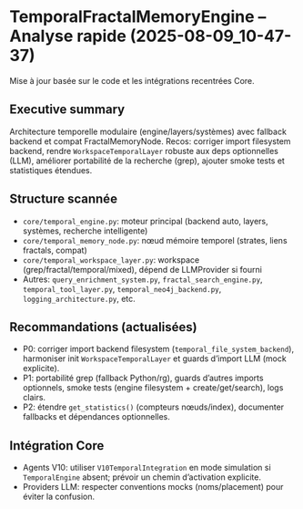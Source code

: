 # TemporalFractalMemoryEngine – Analyse rapide (2025-08-09_10-47-37)

Mise à jour basée sur le code et les intégrations recentrées Core.

## Executive summary
Architecture temporelle modulaire (engine/layers/systèmes) avec fallback backend et compat FractalMemoryNode. Recos: corriger import filesystem backend, rendre `WorkspaceTemporalLayer` robuste aux deps optionnelles (LLM), améliorer portabilité de la recherche (grep), ajouter smoke tests et statistiques étendues.

## Structure scannée
- `core/temporal_engine.py`: moteur principal (backend auto, layers, systèmes, recherche intelligente)
- `core/temporal_memory_node.py`: nœud mémoire temporel (strates, liens fractals, compat)
- `core/temporal_workspace_layer.py`: workspace (grep/fractal/temporal/mixed), dépend de LLMProvider si fourni
- Autres: `query_enrichment_system.py`, `fractal_search_engine.py`, `temporal_tool_layer.py`, `temporal_neo4j_backend.py`, `logging_architecture.py`, etc.

## Recommandations (actualisées)
- P0: corriger import backend filesystem (`temporal_file_system_backend`), harmoniser init `WorkspaceTemporalLayer` et guards d’import LLM (mock explicite).
- P1: portabilité grep (fallback Python/rg), guards d’autres imports optionnels, smoke tests (engine filesystem + create/get/search), logs clairs.
- P2: étendre `get_statistics()` (compteurs nœuds/index), documenter fallbacks et dépendances optionnelles.

## Intégration Core
- Agents V10: utiliser `V10TemporalIntegration` en mode simulation si `TemporalEngine` absent; prévoir un chemin d’activation explicite.
- Providers LLM: respecter conventions mocks (noms/placement) pour éviter la confusion.
